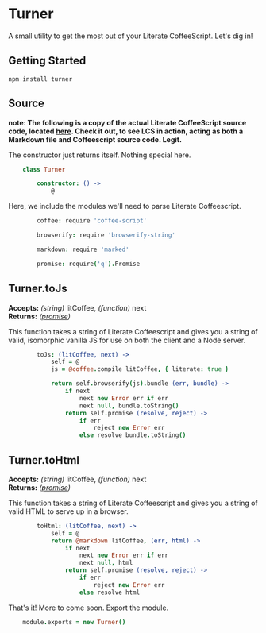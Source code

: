 Turner
========

A small utility to get the most out of your Literate CoffeeScript. Let's dig in!

Getting Started
---------------

```
npm install turner
```

Source
------

**note: The following is a copy of the actual Literate CoffeeScript source code, located [here](https://github.com/merciba/turner/blob/master/src/turner.litcoffee). Check it out, to see LCS in action, acting as both a Markdown file and Coffeescript source code. Legit.**

The constructor just returns itself. Nothing special here.

```CoffeeScript
	class Turner

		constructor: () ->
			@
```

Here, we include the modules we'll need to parse Literate Coffeescript.			

```CoffeeScript			
		coffee: require 'coffee-script'

		browserify: require 'browserify-string'

		markdown: require 'marked'

		promise: require('q').Promise
```

Turner.toJs
-----------

**Accepts:** *(string)* litCoffee, *(function)* next  
**Returns:** *([promise](http://strongloop.com/strongblog/promises-in-node-js-with-q-an-alternative-to-callbacks/))*  

This function takes a string of Literate Coffeescript and gives you a string of valid, isomorphic vanilla JS for use on both the client and a Node server.

```CoffeeScript
		toJs: (litCoffee, next) ->
			self = @
			js = @coffee.compile litCoffee, { literate: true }

			return self.browserify(js).bundle (err, bundle) ->
				if next
					next new Error err if err
					next null, bundle.toString()
				return self.promise (resolve, reject) ->
					if err
						reject new Error err
					else resolve bundle.toString()
```

Turner.toHtml
-----------

**Accepts:** *(string)* litCoffee, *(function)* next  
**Returns:** *([promise](http://strongloop.com/strongblog/promises-in-node-js-with-q-an-alternative-to-callbacks/))*  

This function takes a string of Literate Coffeescript and gives you a string of valid HTML to serve up in a browser. 

```CoffeeScript
		toHtml: (litCoffee, next) ->
			self = @
			return @markdown litCoffee, (err, html) ->
				if next
					next new Error err if err
					next null, html
				return self.promise (resolve, reject) ->
					if err
						reject new Error err
					else resolve html
```

That's it! More to come soon. Export the module.

```CoffeeScript
	module.exports = new Turner()
```